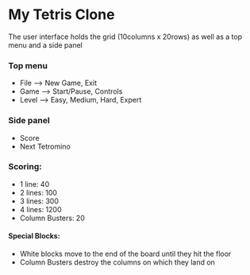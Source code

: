 # My Tetris Clone

The user interface holds the grid (10columns x 20rows) as well as a top menu and a side panel

### Top menu
- File 		—> New Game, Exit
- Game 		—> Start/Pause, Controls
- Level		—> Easy, Medium, Hard, Expert

### Side panel
- Score
- Next Tetromino

### Scoring:
- 1 line: 		40
- 2 lines: 	100
- 3 lines:		300
- 4 lines:		1200
- Column Busters: 20

#### Special Blocks:
- White blocks move to the end of the board until they hit the floor
- Column Busters destroy the columns on which they land on
